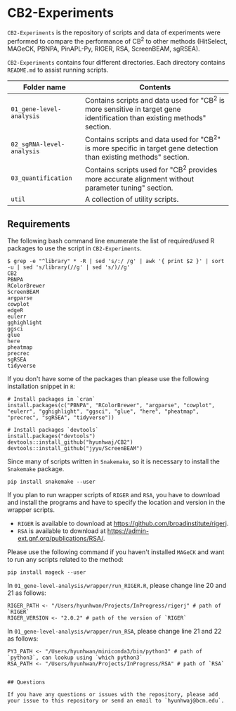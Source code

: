 # CB2-Experiments

`CB2-Experiments` is the repository of scripts and data of experiments were performed to compare the performance of CB<sup>2</sup> to other methods (HitSelect, MAGeCK, PBNPA, PinAPL-Py, RIGER, RSA, ScreenBEAM, sgRSEA).

`CB2-Experiments` contains four different directories. Each directory contains `README.md` to assist running scripts.

| Folder name               | Contents                                                                                                                           |
|---------------------------|------------------------------------------------------------------------------------------------------------------------------------|
| `01_gene-level-analysis`  | Contains scripts and data used for "CB<sup>2</sup> is more sensitive in target gene identification than existing methods" section. |
| `02_sgRNA-level-analysis` | Contains scripts and data used for "CB<sup>2</sup>" is more specific in target gene detection than existing methods" section.      |
| `03_quantification`       | Contains scripts used for "CB<sup>2</sup> provides more accurate alignment without parameter tuning" section.                     |
| `util`                    | A collection of utility scripts.                                                                                                   |

## Requirements

The following bash command line enumerate the list of required/used R packages to use the script in `CB2-Experiments`.

```
$ grep -e "^library" * -R | sed 's/:/ /g' | awk '{ print $2 }' | sort -u | sed 's/library(//g' | sed 's/)//g'
CB2
PBNPA
RColorBrewer
ScreenBEAM
argparse
cowplot
edgeR
eulerr
gghighlight
ggsci
glue
here
pheatmap
precrec
sgRSEA
tidyverse
```

If you don't have some of the packages than please use the following installation snippet in `R`:

```
# Install packages in `cran`
install.packages(c("PBNPA", "RColorBrewer", "argparse", "cowplot", "eulerr", "gghighlight", "ggsci", "glue", "here", "pheatmap", "precrec", "sgRSEA", "tidyverse"))

# Install packages `devtools`
install.packages("devtools")
devtools::install_github("hyunhwaj/CB2")
devtools::install_github("jyyu/ScreenBEAM")
```

Since many of scripts written in `Snakemake`, so it is necessary to install the `Snakemake` package.

```
pip install snakemake --user
```

If you plan to run wrapper scripts of `RIGER` and `RSA`, you have to download and install the programs and have to specify the location and version in the wrapper scripts.

* `RIGER` is available to download at https://github.com/broadinstitute/rigerj.
* `RSA` is available to download at https://admin-ext.gnf.org/publications/RSA/.

Please use the following command if you haven't installed `MAGeCK` and want to run any scripts related to the method:

```
pip install mageck --user
```

In `01_gene-level-analysis/wrapper/run_RIGER.R`, please change line 20 and 21 as follows:

```
RIGER_PATH <- "/Users/hyunhwan/Projects/InProgress/rigerj" # path of `RIGER`
RIGER_VERSION <- "2.0.2" # path of the version of `RIGER`
```

In `01_gene-level-analysis/wrapper/run_RSA`, please change line 21 and 22 as follows:

```
PY3_PATH <- "/Users/hyunhwan/miniconda3/bin/python3" # path of `python3`, can lookup using `which python3`
RSA_PATH <- "/Users/hyunhwan/Projects/InProgress/RSA" # path of `RSA`
  
  
## Questions

If you have any questions or issues with the repository, please add your issue to this repository or send an email to `hyunhwaj@bcm.edu`.
